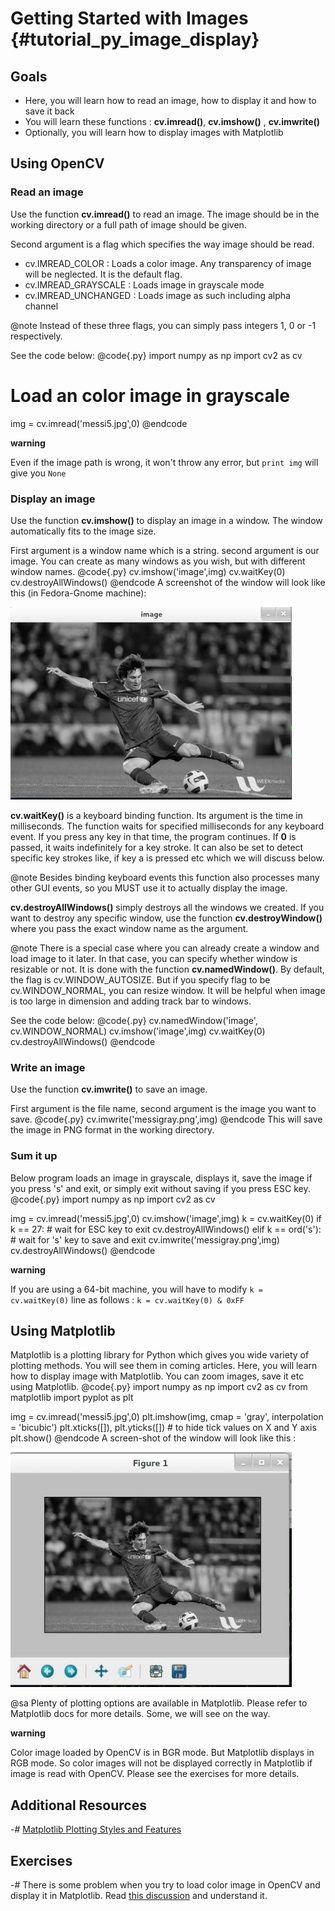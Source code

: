 Getting Started with Images {#tutorial_py_image_display}
===========================

Goals
-----

-   Here, you will learn how to read an image, how to display it and how to save it back
-   You will learn these functions : **cv.imread()**, **cv.imshow()** , **cv.imwrite()**
-   Optionally, you will learn how to display images with Matplotlib

Using OpenCV
------------

### Read an image

Use the function **cv.imread()** to read an image. The image should be in the working directory or
a full path of image should be given.

Second argument is a flag which specifies the way image should be read.

-   cv.IMREAD_COLOR : Loads a color image. Any transparency of image will be neglected. It is the
    default flag.
-   cv.IMREAD_GRAYSCALE : Loads image in grayscale mode
-   cv.IMREAD_UNCHANGED : Loads image as such including alpha channel

@note Instead of these three flags, you can simply pass integers 1, 0 or -1 respectively.

See the code below:
@code{.py}
import numpy as np
import cv2 as cv

# Load an color image in grayscale
img = cv.imread('messi5.jpg',0)
@endcode

**warning**

Even if the image path is wrong, it won't throw any error, but `print img` will give you `None`

### Display an image

Use the function **cv.imshow()** to display an image in a window. The window automatically fits to
the image size.

First argument is a window name which is a string. second argument is our image. You can create as
many windows as you wish, but with different window names.
@code{.py}
cv.imshow('image',img)
cv.waitKey(0)
cv.destroyAllWindows()
@endcode
A screenshot of the window will look like this (in Fedora-Gnome machine):

![image](images/opencv_screenshot.jpg)

**cv.waitKey()** is a keyboard binding function. Its argument is the time in milliseconds. The
function waits for specified milliseconds for any keyboard event. If you press any key in that time,
the program continues. If **0** is passed, it waits indefinitely for a key stroke. It can also be
set to detect specific key strokes like, if key a is pressed etc which we will discuss below.

@note Besides binding keyboard events this function also processes many other GUI events, so you
MUST use it to actually display the image.

**cv.destroyAllWindows()** simply destroys all the windows we created. If you want to destroy any
specific window, use the function **cv.destroyWindow()** where you pass the exact window name as
the argument.

@note There is a special case where you can already create a window and load image to it later. In
that case, you can specify whether window is resizable or not. It is done with the function
**cv.namedWindow()**. By default, the flag is cv.WINDOW_AUTOSIZE. But if you specify flag to be
cv.WINDOW_NORMAL, you can resize window. It will be helpful when image is too large in dimension
and adding track bar to windows.

See the code below:
@code{.py}
cv.namedWindow('image', cv.WINDOW_NORMAL)
cv.imshow('image',img)
cv.waitKey(0)
cv.destroyAllWindows()
@endcode
### Write an image

Use the function **cv.imwrite()** to save an image.

First argument is the file name, second argument is the image you want to save.
@code{.py}
cv.imwrite('messigray.png',img)
@endcode
This will save the image in PNG format in the working directory.

### Sum it up

Below program loads an image in grayscale, displays it, save the image if you press 's' and exit, or
simply exit without saving if you press ESC key.
@code{.py}
import numpy as np
import cv2 as cv

img = cv.imread('messi5.jpg',0)
cv.imshow('image',img)
k = cv.waitKey(0)
if k == 27:         # wait for ESC key to exit
    cv.destroyAllWindows()
elif k == ord('s'): # wait for 's' key to save and exit
    cv.imwrite('messigray.png',img)
    cv.destroyAllWindows()
@endcode

**warning**

If you are using a 64-bit machine, you will have to modify `k = cv.waitKey(0)` line as follows :
`k = cv.waitKey(0) & 0xFF`

Using Matplotlib
----------------

Matplotlib is a plotting library for Python which gives you wide variety of plotting methods. You
will see them in coming articles. Here, you will learn how to display image with Matplotlib. You can
zoom images, save it etc using Matplotlib.
@code{.py}
import numpy as np
import cv2 as cv
from matplotlib import pyplot as plt

img = cv.imread('messi5.jpg',0)
plt.imshow(img, cmap = 'gray', interpolation = 'bicubic')
plt.xticks([]), plt.yticks([])  # to hide tick values on X and Y axis
plt.show()
@endcode
A screen-shot of the window will look like this :

![image](images/matplotlib_screenshot.jpg)

@sa Plenty of plotting options are available in Matplotlib. Please refer to Matplotlib docs for more
details. Some, we will see on the way.

__warning__

Color image loaded by OpenCV is in BGR mode. But Matplotlib displays in RGB mode. So color images
will not be displayed correctly in Matplotlib if image is read with OpenCV. Please see the exercises
for more details.

Additional Resources
--------------------

-#  [Matplotlib Plotting Styles and Features](http://matplotlib.org/api/pyplot_api.html)

Exercises
---------

-#  There is some problem when you try to load color image in OpenCV and display it in Matplotlib.
    Read [this discussion](http://stackoverflow.com/a/15074748/1134940) and understand it.
